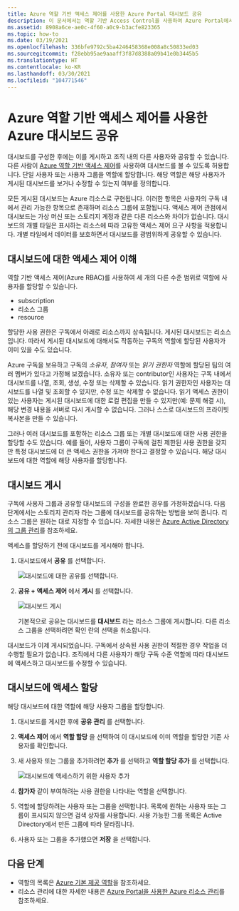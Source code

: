 ```yaml
---
title: Azure 역할 기반 액세스 제어를 사용한 Azure Portal 대시보드 공유
description: 이 문서에서는 역할 기반 Access Control을 사용하여 Azure Portal에서 대시보드를 공유하는 방법을 설명합니다.
ms.assetid: 8908a6ce-ae0c-4f60-a0c9-b3acfe823365
ms.topic: how-to
ms.date: 03/19/2021
ms.openlocfilehash: 336bfe9792c5ba4246458368e008a8c50833ed03
ms.sourcegitcommit: f28ebb95ae9aaaff3f87d8388a09b41e0b3445b5
ms.translationtype: HT
ms.contentlocale: ko-KR
ms.lasthandoff: 03/30/2021
ms.locfileid: "104771546"
---
```

# <a name="share-azure-dashboards-by-using-azure-role-based-access-control"></a>Azure 역할 기반 액세스 제어를 사용한 Azure 대시보드 공유

대시보드를 구성한 후에는 이를 게시하고 조직 내의 다른 사용자와 공유할 수 있습니다. 다른 사람이 [Azure 역할 기반 액세스 제어](../role-based-access-control/role-assignments-portal.md)를 사용하여 대시보드를 볼 수 있도록 허용합니다. 단일 사용자 또는 사용자 그룹을 역할에 할당합니다. 해당 역할은 해당 사용자가 게시된 대시보드를 보거나 수정할 수 있는지 여부를 정의합니다.

모든 게시된 대시보드는 Azure 리소스로 구현됩니다. 이러한 항목은 사용자의 구독 내에서 관리 가능한 항목으로 존재하며 리소스 그룹에 포함됩니다. 액세스 제어 관점에서 대시보드는 가상 머신 또는 스토리지 계정과 같은 다른 리소스와 차이가 없습니다. 대시보드의 개별 타일은 표시하는 리소스에 따라 고유한 액세스 제어 요구 사항을 적용합니다. 개별 타일에서 데이터를 보호하면서 대시보드를 광범위하게 공유할 수 있습니다.

## <a name="understanding-access-control-for-dashboards"></a>대시보드에 대한 액세스 제어 이해

역할 기반 액세스 제어(Azure RBAC)를 사용하여 세 개의 다른 수준 범위로 역할에 사용자를 할당할 수 있습니다.

* subscription
* 리소스 그룹
* resource

할당한 사용 권한은 구독에서 아래로 리소스까지 상속됩니다. 게시된 대시보드는 리소스입니다. 따라서 게시된 대시보드에 대해서도 작동하는 구독의 역할에 할당된 사용자가 이미 있을 수도 있습니다.

Azure 구독을 보유하고 구독의 *소유자*, *참여자* 또는 *읽기 권한자* 역할에 할당된 팀의 여러 멤버가 있다고 가정해 보겠습니다. 소유자 또는 contributor인 사용자는 구독 내에서 대시보드를 나열, 조회, 생성, 수정 또는 삭제할 수 있습니다. 읽기 권한자인 사용자는 대시보드를 나열 및 조회할 수 있지만, 수정 또는 삭제할 수 없습니다. 읽기 액세스 권한이 있는 사용자는 게시된 대시보드에 대한 로컬 편집을 만들 수 있지만(예: 문제 해결 시), 해당 변경 내용을 서버로 다시 게시할 수 없습니다. 그러나 스스로 대시보드의 프라이빗 복사본을 만들 수 있습니다.

그러나 여러 대시보드를 포함하는 리소스 그룹 또는 개별 대시보드에 대한 사용 권한을 할당할 수도 있습니다. 예를 들어, 사용자 그룹이 구독에 걸친 제한된 사용 권한을 갖지만 특정 대시보드에 더 큰 액세스 권한을 가져야 한다고 결정할 수 있습니다. 해당 대시보드에 대한 역할에 해당 사용자를 할당합니다.

## <a name="publish-a-dashboard"></a>대시보드 게시

구독에 사용자 그룹과 공유할 대시보드의 구성을 완료한 경우를 가정하겠습니다. 다음 단계에서는 스토리지 관리자 라는 그룹에 대시보드를 공유하는 방법을 보여 줍니다. 리소스 그룹은 원하는 대로 지정할 수 있습니다. 자세한 내용은 [Azure Active Directory의 그룹 관리](../active-directory/fundamentals/active-directory-groups-create-azure-portal.md)를 참조하세요.

액세스를 할당하기 전에 대시보드를 게시해야 합니다.

1. 대시보드에서 **공유** 를 선택합니다.

    ![대시보드에 대한 공유를 선택합니다.](./media/azure-portal-dashboard-share-access/share-dashboard-for-access-control.png)

1. **공유 + 액세스 제어** 에서 **게시** 를 선택합니다.

    ![대시보드 게시](./media/azure-portal-dashboard-share-access/publish-dashboard-for-access-control.png)

     기본적으로 공유는 대시보드를 **대시보드** 라는 리소스 그룹에 게시합니다. 다른 리소스 그룹을 선택하려면 확인 란의 선택을 취소합니다.

대시보드가 이제 게시되었습니다. 구독에서 상속된 사용 권한이 적절한 경우 작업을 더 수행할 필요가 없습니다. 조직에서 다른 사용자가 해당 구독 수준 역할에 따라 대시보드에 액세스하고 대시보드를 수정할 수 있습니다.

## <a name="assign-access-to-a-dashboard"></a>대시보드에 액세스 할당

해당 대시보드에 대한 역할에 해당 사용자 그룹을 할당합니다.

1. 대시보드를 게시한 후에 **공유 관리** 를 선택합니다.

1. **액세스 제어** 에서 **역할 할당** 을 선택하여 이 대시보드에 이미 역할을 할당한 기존 사용자를 확인합니다.

1. 새 사용자 또는 그룹을 추가하려면 **추가** 를 선택하고 **역할 할당 추가** 를 선택합니다.

    ![대시보드에 액세스하기 위한 사용자 추가](./media/azure-portal-dashboard-share-access/manage-users-existing-users.png)

1. **참가자** 같이 부여하려는 사용 권한을 나타내는 역할을 선택합니다.

1. 역할에 할당하려는 사용자 또는 그룹을 선택합니다. 목록에 원하는 사용자 또는 그룹이 표시되지 않으면 검색 상자를 사용합니다. 사용 가능한 그룹 목록은 Active Directory에서 만든 그룹에 따라 달라집니다.

1. 사용자 또는 그룹을 추가했으면 **저장** 을 선택합니다.

## <a name="next-steps"></a>다음 단계

* 역할의 목록은 [Azure 기본 제공 역할](../role-based-access-control/built-in-roles.md)을 참조하세요.
* 리소스 관리에 대한 자세한 내용은 [Azure Portal을 사용한 Azure 리소스 관리](../azure-resource-manager/management/manage-resources-portal.md)를 참조하세요.